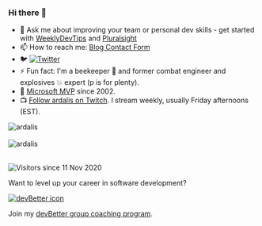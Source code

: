 ### Hi there 👋

- 💬 Ask me about improving your team or personal dev skills - get started with [WeeklyDevTips](https://weeklydevtips.com) and [Pluralsight](https://www.pluralsight.com/authors/steve-smith)
- 📫 How to reach me: [Blog Contact Form](https://ardalis.com/contact)
- 🐦 [![Twitter](https://img.shields.io/twitter/follow/ardalis?label=Follow%20%40ardalis&style=social)](https://twitter.com/ardalis)
- ⚡ Fun fact: I'm a beekeeper 🐝 and former combat engineer and explosives 💥 expert (p is for plenty).
- 🥇 [Microsoft MVP](https://mvp.microsoft.com/en-us/PublicProfile/7716?fullName=Steven%20A.%20Smith) since 2002.
- 📺 [Follow ardalis on Twitch](https://twitch.tv/ardalis). I stream weekly, usually Friday afternoons (EST).

<div>
  <img align="center" src="https://github-readme-stats.vercel.app/api?username=ardalis&show_icons=true&theme=dark" alt="ardalis" />
<div/>
<br />
  
<div>
  <img align="center" src="https://github-readme-stats.vercel.app/api/top-langs/?username=ardalis&layout=compact&hide=html&theme=dark" alt="ardalis" />
<div/>
<br />

![Visitors since 11 Nov 2020](http://estruyf-github.azurewebsites.net/api/VisitorHit?user=ardalis&repo=ardalis&countColor=%237B1E7A)

Want to level up your career in software development?

[![devBetter icon](https://user-images.githubusercontent.com/782127/98844683-b2a77280-241a-11eb-9285-d3c82730e011.png)](https://devbetter.com)

Join my [devBetter group coaching program](https://devbetter.com).
